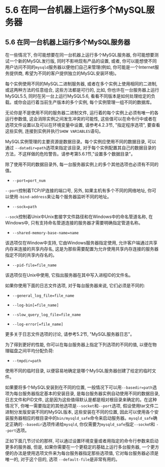 # 5.6 在同一台机器上运行多个MySQL服务器

## 5.6 在同一台机器上运行多个MySQL服务器

在一些情况下, 你可能想要在同一台机器上运行多个MySQL服务器, 你可能想要测试一个新的MySQL发行版, 同时不影响现有产品的设置, 或者, 你可以能想使不同用户访问不同的`mysqld`服务器以便他们自己来管理(例如, 你可能是一个Internet服务提供商, 希望为不同的客户提供独立的MySQL安装环境)。

每个实例使用不同的MySQL二进制服务器, 或者在多个实例上使用相同的二进制, 或这两种方法的任意组合, 这些方法都是可行的, 比如, 你也许在一台服务器上运行MySQL5.5, 同时在另一台上运行MySQL5.6, 看看不同版本是如何处理给定的负载。或你会运行着当前生产版本的多个实例, 每个实例管理一组不同的数据库。

无论你是不是使用不同的服务器二进制文件, 运行着的每个实例上必须有唯一的各运行参数值, 这会消除实例之间发生冲突的可能性, 这些值可以在命令行中或者在选项文件设置以及可以在环境变量中设置, 请参考4.2.3节, "指定程序选项", 要查看这些实例, 连接到实例并执行`SHOW VARIABLES`语句。

MySQL实例管理的主要资源是数据目录。每个实例应使用不同的数据目录, 可以通过 `--datadir=path`选项来指定该目录, 对于每个实例配置其自己的数据目录的方法，不这样做的危险警告。请参考第5.6.1节,"设置多个数据目录"。

除了使用不同的数据目录外, 每一台服务器实例上的多个其他选项也必须有不同的值。

* `--port=port_num`

`--port`控制着TCP/IP连接的端口号, 另外, 如果主机有多个不同的网络地址, 你可以使用`-bind-address`来让每个服务器监听不同的地址。

* `--sock=path`
 
`--sock`控制着Unix中Unix套接字文件路径和在Windows中的命名管道名称, 在Windows中, 只有支持命名管道连接的服务器才需要明确指定管道名称。

* `--shared-memory-base-name=name`

该选项仅在Window中支持, 它由Windows服务器指定使用, 允许客户端通过共享内存来连接的共享内存名, 这是为那些需要配置为允许使用共享内存连接的服务器指定不同的共享内存名的。

* `--pid-file=file_name`

该选项仅在Unix中使用, 它指出服务器在其中写入进程ID的文件名。

如果你使用下面的日志文件选项, 对于每台服务器来说, 它们必须是不同的:

* `--general_log_file=file_name`

* `--log-bin[=file_name]`
 
* `--slow_query_log_file=file_name`
 
* `--log-error[=file_name]`

更多关于日志文件选项的讨论, 请参考5.2节, "MySQL服务器日志"。

为了得到更好的性能, 你可以在每台服务器上指定下列选项的不同的值, 以便在物理磁盘之间平均分配负荷:

* `--tmpdir=path`

使用不同的临时目录, 以便容易地确定是哪个MySQL服务器创建了给定的临时文件。

如果要将多个MySQL安装到在不同的位置, 一般情况下可以用`--basedir=path`选项为每台服务器指定基本的安装目录, 是每台服务器实例自动使用不同的数据目录, 日志文件和PID文件, 这是因为这些值得默认是都是相对根目录来确定的。在这种情况下, 你唯一需要指定的其他选项是`--socket`和`--port`选项, 假设使用tar文件二进制分发版安装不同的MySQL版本, 这些安装在不同的位置, 因此可以使用各个安装服务器相应的根目录中的`bin/mysqld_safe`命令来启动服务器。`mysqld_safe`确定正确的`--basedir`选项传递给`mysqld`, 你仅需要为`mysqld_safe`指定`--socke`t和 `--port`选项。

正如下面几节讨论的那样, 可以通过设置环境变量或者用指定的命令行参数来启动更多的服务器, 但是, 如果你需要在一个更稳定的基础上运行多台服务器, 一个更方便的办法是使用选项文件来为每台服务器指定那些选项值, 它对每台服务器必须是唯一的, 对于这个目的, 选项 `--default-file`是非常有用的。


